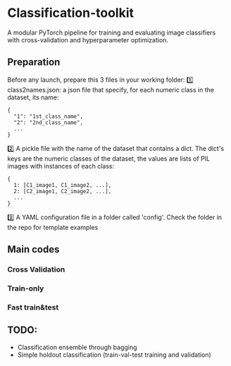 # Classification-toolkit
A modular PyTorch pipeline for training and evaluating image classifiers with cross-validation and hyperparameter optimization.

## Preparation 
Before any launch, prepare this 3 files in your working folder:
:one: class2names.json: a json file that specify, for each numeric class in the dataset, its name:
```
{
  "1": "1st_class_name",
  "2": "2nd_class_name",
  ...
}
```
:two: A pickle file with the name of the dataset that contains a dict. The dict's keys are the numeric classes of the dataset, the values are lists of PIL images with instances of each class:
```
{
  1: [C1_image1, C1_image2, ...],
  2: [C2_image1, C2_image2, ...],
  ...
}
```
:three: A YAML configuration file in a folder called 'config'. Check the folder in the repo for template examples

## Main codes
### Cross Validation
### Train-only
### Fast train&test


## TODO:
- Classification ensemble through bagging
- Simple holdout classification (train-val-test training and validation)
